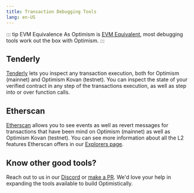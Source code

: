 ```yaml
---
title: Transaction Debugging Tools
lang: en-US
---
```


::: tip EVM Equivalence
As Optimism is [EVM Equivalent](https://medium.com/ethereum-optimism/introducing-evm-equivalence-5c2021deb306), most debugging tools work out the box with Optimism.
:::

## Tenderly

[Tenderly](https://tenderly.co/) lets you inspect any transaction execution, both for Optimism (mainnet) and Optimism Kovan (testnet). You can inspect the state of your verified contract in any step of the transactions execution, as well as step into or over function calls. 

## Etherscan

[Etherscan](https://optimistic.etherscan.io) allows you to see events as well as revert messages for transactions that have been mind on Optimism (mainnet) as well as Optimism Kovan (testnet). You can see more information about all the L2 features Etherscan offers in our [Explorers page](./explorers.md).

## Know other good tools?

Reach out to us in our [Discord](https://discord.com/invite/jrnFEvq) or [make a PR](https://github.com/ethereum-optimism/community-hub/pulls). We'd love your help in expanding the tools available to build Optimistically. 
